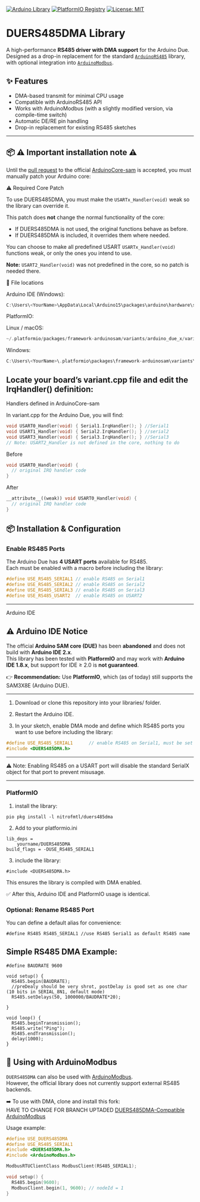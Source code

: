 [![Arduino Library](https://www.ardu-badge.com/badge/DUERS485DMA.svg?version=1.0.0)](https://www.ardu-badge.com/DUERS485DMA)
[![PlatformIO Registry](https://badges.registry.platformio.org/packages/yourname/library/DUERS485DMA.svg)](https://registry.platformio.org/libraries/yourname/DUERS485DMA)
[![License: MIT](https://img.shields.io/badge/License-MIT-yellow.svg)](LICENSE.md)

# DUERS485DMA Library

A high-performance **RS485 driver with DMA support** for the Arduino Due.  
Designed as a drop-in replacement for the standard [`ArduinoRS485`](https://www.arduino.cc/en/Reference/ArduinoRS485) library, with optional integration into [`ArduinoModbus`](https://www.arduino.cc/en/Reference/ArduinoModbus).  

## ✨ Features
- DMA-based transmit for minimal CPU usage  
- Compatible with ArduinoRS485 API  
- Works with ArduinoModbus (with a slightly modified version, via compile-time switch)  
- Automatic DE/RE pin handling  
- Drop-in replacement for existing RS485 sketches  

---

## 📦 ⚠️ Important installation note ⚠️

Until the [pull request](https://github.com/arduino/ArduinoCore-sam/pull/152) to the official [ArduinoCore-sam](https://github.com/arduino/ArduinoCore-sam) is accepted, you must manually patch your Arduino core:

⚠️ Required Core Patch

To use DUERS485DMA, you must make the `USARTx_Handler(void)` weak so the library can override it.

This patch does **not** change the normal functionality of the core:

- If DUERS485DMA is not used, the original functions behave as before.  
- If DUERS485DMA is included, it overrides them where needed.  

You can choose to make all predefined USART `USARTx_Handler(void)` functions weak, or only the ones you intend to use.  

**Note:** `USART2_Handler(void)` was not predefined in the core, so no patch is needed there.

📂 File locations

Arduino IDE (Windows):
```cpp
C:\Users\<YourName>\AppData\Local\Arduino15\packages\arduino\hardware\sam\1.6.12\variants\arduino_due_x\variant.cpp
```

PlatformIO:

Linux / macOS:
```cpp
~/.platformio/packages/framework-arduinosam/variants/arduino_due_x/variant.cpp
```

Windows:
```cpp
C:\Users\<YourName>\.platformio\packages\framework-arduinosam\variants\arduino_due_x\variant.cpp
```

## Locate your board’s variant.cpp file and edit the IrqHandler() definition:

Handlers defined in ArduinoCore-sam

In variant.cpp for the Arduino Due, you will find:
```cpp
void USART0_Handler(void) { Serial1.IrqHandler(); } //Serial1
void USART1_Handler(void) { Serial2.IrqHandler(); } //serial2
void USART3_Handler(void) { Serial3.IrqHandler(); } //Serial3
// Note: USART2_Handler is not defined in the core, nothing to do
```

Before
```cpp
void USART0_Handler(void) {
  // original IRQ handler code
}
```

After
```cpp
__attribute__((weak)) void USART0_Handler(void) {
  // original IRQ handler code
}
```

## 📦 Installation & Configuration

### Enable RS485 Ports
The Arduino Due has **4 USART ports** available for RS485.  
Each must be enabled with a macro before including the library:

```cpp
#define USE_RS485_SERIAL1 // enable RS485 on Serial1
#define USE_RS485_SERIAL2 // enable RS485 on Serial2
#define USE_RS485_SERIAL3 // enable RS485 on Serial3
#define USE_RS485_USART2  // enable RS485 on USART2
```
---

Arduino IDE

## ⚠️ Arduino IDE Notice

The official **Arduino SAM core (DUE)** has been **abandoned** and does not build with **Arduino IDE 2.x**.  
This library has been tested with **PlatformIO** and may work with **Arduino IDE 1.8.x**, but support for IDE ≥ 2.0 is **not guaranteed**.  

👉 **Recommendation:** Use **PlatformIO**, which (as of today) still supports the SAM3X8E (Arduino DUE).

---

1. Download or clone this repository into your libraries/ folder.

2. Restart the Arduino IDE.

3. In your sketch, enable DMA mode and define which RS485 ports you want to use before including the library:
```cpp
#define USE_RS485_SERIAL1      // enable RS485 on Serial1, must be set before include
#include <DUERS485DMA.h>
```

---

⚠️ Note: Enabling RS485 on a USART port will disable the standard SerialX object for that port to prevent misusage.

---

### PlatformIO
1. install the library:
```
pio pkg install -l nitrofmtl/duers485dma
```
2. Add to your platformio.ini
```
lib_deps = 
    yourname/DUERS485DMA
build_flags = -DUSE_RS485_SERIAL1
```
3. include the library:
```
#include <DUERS485DMA.h>
```

This ensures the library is compiled with DMA enabled.

✅ After this, Arduino IDE and PlatformIO usage is identical.

### Optional: Rename RS485 Port

You can define a default alias for convenience:
```
#define RS485 RS485_SERIAL1 //use RS485 Serial1 as default RS485 name
```


## Simple RS485 DMA Example:
```
#define BAUDRATE 9600

void setup() {
  RS485.begin(BAUDRATE);
  //preDealy should be very shrot, postDelay is good set as one char (10 bits in SERIAL_8N1, default mode)
  RS485.setDelays(50, 1000000/BAUDRATE*20);

}

void loop() {
  RS485.beginTransmission();
  RS485.write("Ping");
  RS485.endTransmission();
  delay(1000);
}
```

## 🔗 Using with ArduinoModbus

`DUERS485DMA` can also be used with [ArduinoModbus](https://www.arduino.cc/en/Reference/ArduinoModbus).  
However, the official library does not currently support external RS485 backends.  

➡️ To use with DMA, clone and install this fork:  
HAVE TO CHANGE FOR BRANCH UPTADED [DUERS485DMA-Compatible ArduinoModbus](https://github.com/NitrofMtl/ArduinoModbus-DUE-DMA)  

Usage example:  
```cpp
#define USE_DUERS485DMA
#define USE_RS485_SERIAL1
#include <DUERS485DMA.h>
#include <ArduinoModbus.h>

ModbusRTUClientClass ModbusClient(RS485_SERIAL1);

void setup() {
  RS485.begin(9600);
  ModbusClient.begin(1, 9600); // nodeId = 1
}
```
